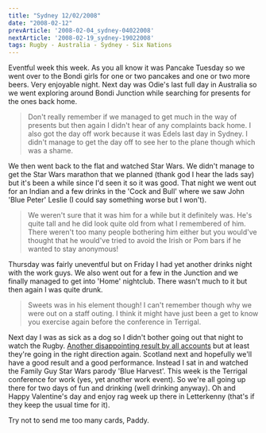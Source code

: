```yaml
---
title: "Sydney 12/02/2008"
date: "2008-02-12"
prevArticle: '2008-02-04_sydney-04022008'
nextArticle: '2008-02-19_sydney-19022008'
tags: Rugby - Australia - Sydney - Six Nations
---
```

Eventful week this week. As you all know it was Pancake Tuesday so we went over to the Bondi girls for one or two pancakes and one or two more beers. Very enjoyable night. Next day was Odie's last full day in Australia so we went exploring around Bondi Junction while searching for presents for the ones back home.
> Don't really remember if we managed to get much in the way of presents but then again I didn't hear of any complaints back home. I also got the day off work because it was Edels last day in Sydney. I didn't manage to get the day off to see her to the plane though which was a shame.

We then went back to the flat and watched Star Wars. We didn't manage to get the Star Wars marathon that we planned (thank god I hear the lads say) but it's been a while since I'd seen it so it was good. That night we went out for an Indian and a few drinks in the 'Cock and Bull' where we saw John 'Blue Peter' Leslie (I could say something worse but I won't).
> We weren't sure that it was him for a while but it definitely was. He's quite tall and he did look quite old from what I remembered of him. There weren't too many people bothering him either but you would've thought that he would've tried to avoid the Irish or Pom bars if he wanted to stay anonymous!

Thursday was fairly uneventful but on Friday I had yet another drinks night with the work guys. We also went out for a few in the Junction and we finally managed to get into 'Home' nightclub. There wasn't much to it but then again I was quite drunk.
> Sweets was in his element though! I can't remember though why we were out on a staff outing. I think it might have just been a get to know you exercise again before the conference in Terrigal.

Next day I was as sick as a dog so I didn't bother going out that night to watch the Rugby. [Another disappointing result by all accounts](http://www.rte.ie/sport/rugby/sixnations/2008/0209/ireland_france.html) but at least they're going in the right direction again. Scotland next and hopefully we'll have a good result and a good performance. Instead I sat in and watched the Family Guy Star Wars parody 'Blue Harvest'. This week is the Terrigal conference for work (yes, yet another work event). So we're all going up there for two days of fun and drinking (well drinking anyway). Oh and Happy Valentine's day and enjoy rag week up there in Letterkenny (that's if they keep the usual time for it).

Try not to send me too many cards,
Paddy.